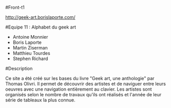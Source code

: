 #Front-t1

http://geek-art.borislaporte.com/

#Equipe 11 : Alphabet du geek art

- Antoine Monnier
- Boris Laporte
- Martin Ziserman
- Matthieu Tourdes
- Stephen Richard

#Description

Ce site a été créé sur les bases du livre "Geek art, une anthologie" par Thomas Olivri.
Il permet de découvrir des artistes et de naviguer entre leurs oeuvres avec une navigation entièrement au clavier.
Les artistes sont organisés selon le nombre de travaux qu'ils ont réalisés et l'année de leur série de tableaux la plus connue.